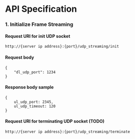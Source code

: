 # API Specification

### 1. Initialize Frame Streaming
#### Request URI for init UDP socket
```
http://{server ip address}:{port}/udp_streaming/init
```

#### Request body
```
{
    "dl_udp_port": 1234
}
```

#### Response body sample
```
{
    ul_udp_port: 2345,
    ul_udp_timeout: 120
}
```

#### Request URI for terminating UDP socket (TODO)
```
http://{server ip address}:{port}/udp_streaming/terminate
```

